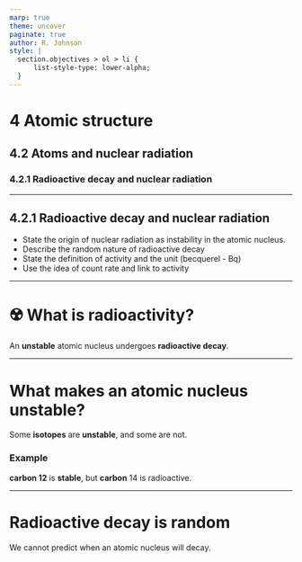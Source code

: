 ```yaml
---
marp: true
theme: uncover
paginate: true
author: R. Johnson
style: |
  section.objectives > ol > li {
      list-style-type: lower-alpha;
  }
---
```


# 4 Atomic structure

## 4.2 Atoms and nuclear radiation

### 4.2.1 Radioactive decay and nuclear radiation

---

## 4.2.1 Radioactive decay and nuclear radiation

- State the origin of nuclear radiation as instability in the atomic nucleus.
- Describe the random nature of radioactive decay
- State the definition of activity and the unit (becquerel - Bq)
- Use the idea of count rate and link to activity

---

# :radioactive: What is radioactivity?

An **unstable** atomic nucleus undergoes **radioactive decay**.

---

# What makes an atomic nucleus unstable?

Some **isotopes** are **unstable**, and some are not.

### Example

**carbon 12** is **stable**, but **carbon** 14 is radioactive.

---

# Radioactive decay is **random**

We cannot predict when an atomic nucleus will decay.
